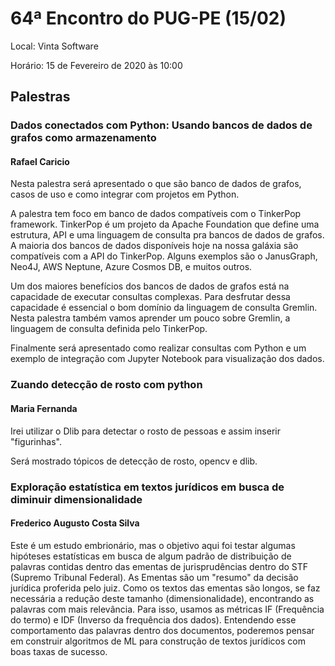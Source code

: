# 64ª Encontro do PUG-PE (15/02)

Local:  Vinta Software 

Horário:  15 de Fevereiro de 2020 às 10:00 

## Palestras

### Dados conectados com Python: Usando bancos de dados de grafos como armazenamento
#### Rafael Caricio
Nesta palestra será apresentado o que são banco de dados de grafos, casos de uso e como integrar com projetos em Python. 

A palestra tem foco em banco de dados compatíveis com o TinkerPop framework. TinkerPop é um projeto da Apache Foundation que define uma estrutura, API e uma linguagem de consulta pra bancos de dados de grafos. A maioria dos bancos de dados disponíveis hoje na nossa galáxia são compatíveis com a API do TinkerPop. Alguns exemplos são o JanusGraph, Neo4J, AWS Neptune, Azure Cosmos DB, e muitos outros.

Um dos maiores benefícios dos bancos de dados de grafos está na capacidade de executar consultas complexas. Para desfrutar dessa capacidade é essencial o bom domínio da linguagem de consulta Gremlin. Nesta palestra também vamos aprender um pouco sobre Gremlin, a linguagem de consulta definida pelo TinkerPop.

Finalmente será apresentado como realizar consultas com Python e um exemplo de integração com Jupyter Notebook para visualização dos dados.

### Zuando detecção de rosto com python
#### Maria Fernanda
Irei utilizar o Dlib para detectar o rosto de pessoas e assim inserir "figurinhas". 

Será mostrado tópicos de detecção de rosto, opencv e dlib.

### Exploração estatística em textos jurídicos em busca de diminuir dimensionalidade
#### Frederico Augusto Costa Silva
Este é um estudo embrionário, mas o objetivo aqui foi testar algumas hipóteses estatísticas em busca de algum padrão de distribuição de palavras contidas dentro das ementas de jurisprudências dentro do STF (Supremo Tribunal Federal). As Ementas são um "resumo" da decisão jurídica proferida pelo juiz. Como os textos das ementas são longos, se faz necessária a redução deste tamanho (dimensionalidade), encontrando as palavras com mais relevância. Para isso, usamos as métricas IF (Frequência do termo) e IDF (Inverso da frequência dos dados). Entendendo esse comportamento das palavras dentro dos documentos, poderemos pensar em construir algoritmos de ML para construção de textos jurídicos com boas taxas de sucesso.
